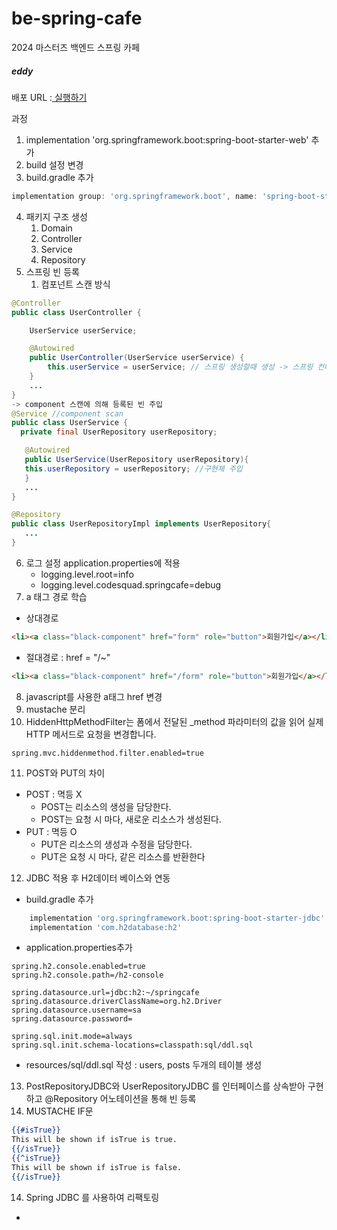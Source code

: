 # be-spring-cafe
2024 마스터즈 백엔드 스프링 카페
##### eddy

배포 URL :<a href="3.35.21.0:8080"> 실행하기 </a>

과정
1. implementation 'org.springframework.boot:spring-boot-starter-web' 추가
2. build 설정 변경
3. build.gradle 추가
```groovy
implementation group: 'org.springframework.boot', name: 'spring-boot-starter-mustache', version: '3.2.4'
```
4. 패키지 구조 생성
   1. Domain
   2. Controller
   3. Service
   4. Repository
5. 스프링 빈 등록
    1. 컴포넌트 스캔 방식
```JAVA
@Controller
public class UserController {

    UserService userService;

    @Autowired
    public UserController(UserService userService) {
        this.userService = userService; // 스프링 생성할때 생성 -> 스프링 컨테이너의 서비스와 연결
    }
    ...
}
-> component 스캔에 의해 등록된 빈 주입
@Service //component scan
public class UserService {
  private final UserRepository userRepository;

   @Autowired
   public UserService(UserRepository userRepository){
   this.userRepository = userRepository; //구현체 주입
   }
   ...
}   

@Repository
public class UserRepositoryImpl implements UserRepository{
   ...
}
```
6. 로그 설정 application.properties에 적용
   - logging.level.root=info
   - logging.level.codesquad.springcafe=debug
7. a 태그 경로 학습
- 상대경로
```HTML
<li><a class="black-component" href="form" role="button">회원가입</a></li> 
```
- 절대경로 : href = "/~"
```HTML
<li><a class="black-component" href="/form" role="button">회원가입</a></li>
```
8. javascript를 사용한 a태그 href 변경
9. mustache 분리
10. HiddenHttpMethodFilter는 폼에서 전달된 _method 파라미터의 값을 읽어 실제 HTTP 메서드로 요청을 변경합니다.
```PROPERTIES
spring.mvc.hiddenmethod.filter.enabled=true
```
11. POST와 PUT의 차이
- POST : 멱등 X
  - POST는 리소스의 생성을 담당한다.
  - POST는 요청 시 마다, 새로운 리소스가 생성된다.
- PUT : 멱등 O
  - PUT은 리소스의 생성과 수정을 담당한다.
  - PUT은 요청 시 마다, 같은 리소스를 반환한다

12. JDBC 적용 후 H2데이터 베이스와 연동
- build.gradle 추가
```groovy
	implementation 'org.springframework.boot:spring-boot-starter-jdbc'
	implementation 'com.h2database:h2'
```
- application.properties추가
```properties
spring.h2.console.enabled=true
spring.h2.console.path=/h2-console

spring.datasource.url=jdbc:h2:~/springcafe
spring.datasource.driverClassName=org.h2.Driver
spring.datasource.username=sa
spring.datasource.password=

spring.sql.init.mode=always
spring.sql.init.schema-locations=classpath:sql/ddl.sql
```
- resources/sql/ddl.sql 작성 : users, posts 두개의 테이블 생성

13. PostRepositoryJDBC와 UserRepositoryJDBC 를 인터페이스를 상속받아 구현하고 @Repository 어노테이션을 통해 빈 등록
14. MUSTACHE IF문
```mustache
{{#isTrue}}
This will be shown if isTrue is true.
{{/isTrue}}
{{^isTrue}}
This will be shown if isTrue is false.
{{/isTrue}}
```
14. Spring JDBC 를 사용하여 리팩토링
- 